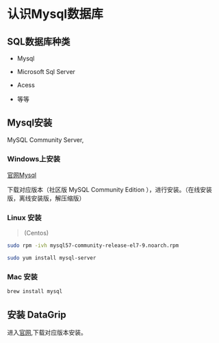# 认识Mysql数据库

## SQL数据库种类

* Mysql

* Microsoft Sql Server

* Acess

* 等等


## Mysql安装

MySQL Community Server,



### Windows上安装

[官网Mysql](http://dev.mysql.com/downloads/mysql/)

下载对应版本（社区版 MySQL Community Edition ），进行安装。（在线安装版，离线安装版，解压缩版）

### Linux 安装

> (Centos)

``` bash
sudo rpm -ivh mysql57-community-release-el7-9.noarch.rpm

sudo yum install mysql-server
```

### Mac 安装

```bash
brew install mysql
```

## 安装 DataGrip

 进入[官网](https://www.jetbrains.com/datagrip/?fromMenu),下载对应版本安装。
